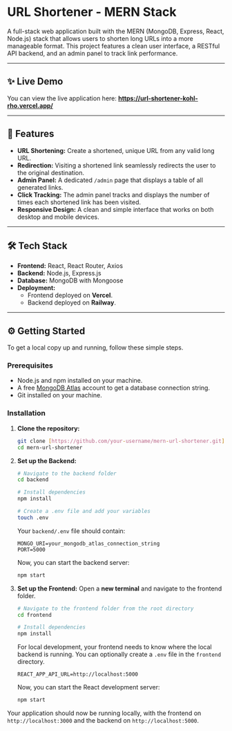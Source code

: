# URL Shortener - MERN Stack

A full-stack web application built with the MERN (MongoDB, Express, React, Node.js) stack that allows users to shorten long URLs into a more manageable format. This project features a clean user interface, a RESTful API backend, and an admin panel to track link performance.

---

## ✨ Live Demo

You can view the live application here:
**https://url-shortener-kohl-rho.vercel.app/**

---

## 🚀 Features

* **URL Shortening:** Create a shortened, unique URL from any valid long URL.
* **Redirection:** Visiting a shortened link seamlessly redirects the user to the original destination.
* **Admin Panel:** A dedicated `/admin` page that displays a table of all generated links.
* **Click Tracking:** The admin panel tracks and displays the number of times each shortened link has been visited.
* **Responsive Design:** A clean and simple interface that works on both desktop and mobile devices.

---

## 🛠️ Tech Stack

* **Frontend:** React, React Router, Axios
* **Backend:** Node.js, Express.js
* **Database:** MongoDB with Mongoose
* **Deployment:**
    * Frontend deployed on **Vercel**.
    * Backend deployed on **Railway**.

---

## ⚙️ Getting Started

To get a local copy up and running, follow these simple steps.

### Prerequisites

* Node.js and npm installed on your machine.
* A free [MongoDB Atlas](https://www.mongodb.com/cloud/atlas) account to get a database connection string.
* Git installed on your machine.

### Installation

1.  **Clone the repository:**
    ```bash
    git clone [https://github.com/your-username/mern-url-shortener.git](https://github.com/your-username/mern-url-shortener.git)
    cd mern-url-shortener
    ```

2.  **Set up the Backend:**
    ```bash
    # Navigate to the backend folder
    cd backend

    # Install dependencies
    npm install

    # Create a .env file and add your variables
    touch .env
    ```
    Your `backend/.env` file should contain:
    ```
    MONGO_URI=your_mongodb_atlas_connection_string
    PORT=5000
    ```
    Now, you can start the backend server:
    ```bash
    npm start
    ```

3.  **Set up the Frontend:**
    Open a **new terminal** and navigate to the frontend folder.
    ```bash
    # Navigate to the frontend folder from the root directory
    cd frontend

    # Install dependencies
    npm install
    ```
    For local development, your frontend needs to know where the local backend is running. You can optionally create a `.env` file in the `frontend` directory.
    ```
    REACT_APP_API_URL=http://localhost:5000
    ```
    Now, you can start the React development server:
    ```bash
    npm start
    ```

Your application should now be running locally, with the frontend on `http://localhost:3000` and the backend on `http://localhost:5000`.